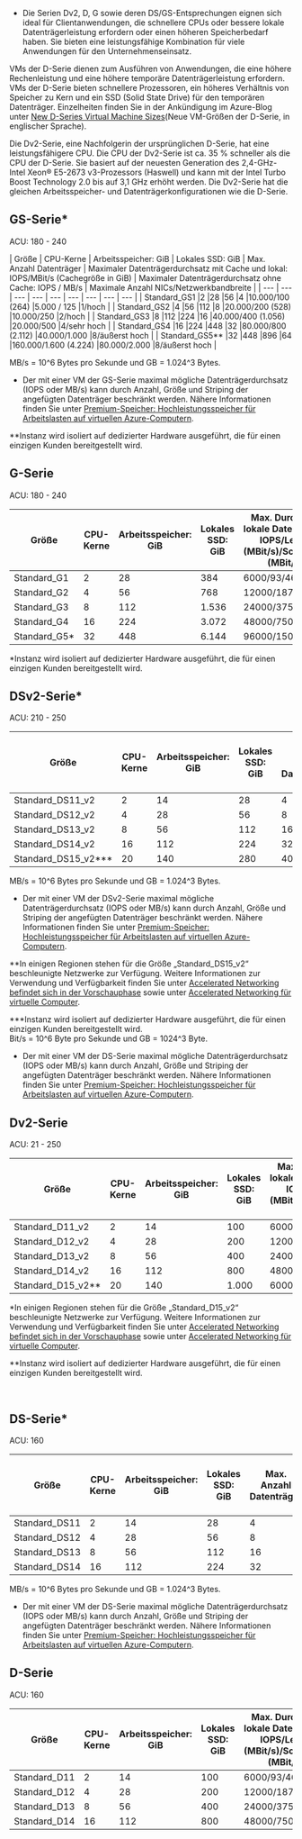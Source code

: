 

* Die Serien Dv2, D, G sowie deren DS/GS-Entsprechungen eignen sich ideal für Clientanwendungen, die schnellere CPUs oder bessere lokale Datenträgerleistung erfordern oder einen höheren Speicherbedarf haben.  Sie bieten eine leistungsfähige Kombination für viele Anwendungen für den Unternehmenseinsatz.

VMs der D-Serie dienen zum Ausführen von Anwendungen, die eine höhere Rechenleistung und eine höhere temporäre Datenträgerleistung erfordern. VMs der D-Serie bieten schnellere Prozessoren, ein höheres Verhältnis von Speicher zu Kern und ein SSD (Solid State Drive) für den temporären Datenträger. Einzelheiten finden Sie in der Ankündigung im Azure-Blog unter [New D-Series Virtual Machine Sizes](https://azure.microsoft.com/blog/2014/09/22/new-d-series-virtual-machine-sizes/)(Neue VM-Größen der D-Serie, in englischer Sprache).

Die Dv2-Serie, eine Nachfolgerin der ursprünglichen D-Serie, hat eine leistungsfähigere CPU. Die CPU der Dv2-Serie ist ca. 35 % schneller als die CPU der D-Serie. Sie basiert auf der neuesten Generation des 2,4-GHz-Intel Xeon® E5-2673 v3-Prozessors (Haswell) und kann mit der Intel Turbo Boost Technology 2.0 bis auf 3,1 GHz erhöht werden. Die Dv2-Serie hat die gleichen Arbeitsspeicher- und Datenträgerkonfigurationen wie die D-Serie.


## <a name="gs-series"></a>GS-Serie*

ACU: 180 - 240

| Größe | CPU-Kerne | Arbeitsspeicher: GiB | Lokales SSD: GiB | Max. Anzahl Datenträger | Maximaler Datenträgerdurchsatz mit Cache und lokal: IOPS/MBit/s (Cachegröße in GiB) | Maximaler Datenträgerdurchsatz ohne Cache: IOPS / MB/s | Maximale Anzahl NICs/Netzwerkbandbreite |
| --- | --- | --- | --- | --- | --- | --- | --- | --- |
| Standard_GS1 |2 |28 |56 |4 |10.000/100 (264) |5.000 / 125 |1/hoch |
| Standard_GS2 |4 |56 |112 |8 |20.000/200 (528) |10.000/250 |2/hoch |
| Standard_GS3 |8 |112 |224 |16 |40.000/400 (1.056) |20.000/500 |4/sehr hoch |
| Standard_GS4 |16 |224 |448 |32 |80.000/800 (2.112) |40.000/1.000 |8/äußerst hoch |
| Standard_GS5** |32 |448 |896 |64 |160.000/1.600 (4.224) |80.000/2.000 |8/äußerst hoch |

MB/s = 10^6 Bytes pro Sekunde und GB = 1.024^3 Bytes.

* Der mit einer VM der GS-Serie maximal mögliche Datenträgerdurchsatz (IOPS oder MB/s) kann durch Anzahl, Größe und Striping der angefügten Datenträger beschränkt werden. Nähere Informationen finden Sie unter [Premium-Speicher: Hochleistungsspeicher für Arbeitslasten auf virtuellen Azure-Computern](../articles/storage/storage-premium-storage.md). 

**Instanz wird isoliert auf dedizierter Hardware ausgeführt, die für einen einzigen Kunden bereitgestellt wird.
<br>

## <a name="g-series"></a>G-Serie

ACU: 180 - 240

| Größe         | CPU-Kerne | Arbeitsspeicher: GiB | Lokales SSD: GiB | Max. Durchsatz lokale Datenträger: IOPS/Lesen (MBit/s)/Schreiben (MBit/s) | Max. Datenträger/Durchsatz: IOPS | Maximale Anzahl NICs/Netzwerkbandbreite |
|--------------|-----------|-------------|----------------|----------------------------------------------------------|-----------------------------------|------------------------------|
| Standard_G1  | 2         | 28          | 384            | 6000/93/46                                           | 4/4 x 500                       | 1/hoch                     |
| Standard_G2  | 4         | 56          | 768            | 12000/187/93                                         | 8/8 x 500                       | 2/hoch                     |
| Standard_G3  | 8         | 112         | 1.536          | 24000/375/187                                        | 16/16 x 500                     | 4/sehr hoch                |
| Standard_G4  | 16        | 224         | 3.072          | 48000/750/375                                        | 32/32 x 500                     | 8/äußerst hoch           |
| Standard_G5* | 32        | 448         | 6.144          | 96000/1500/750                                       | 64/64 x 500                     | 8/äußerst hoch           |

*Instanz wird isoliert auf dedizierter Hardware ausgeführt, die für einen einzigen Kunden bereitgestellt wird.
<br>


## <a name="dsv2-series"></a>DSv2-Serie*

ACU: 210 - 250

| Größe | CPU-Kerne | Arbeitsspeicher: GiB | Lokales SSD: GiB | Max. Anzahl Datenträger | Maximaler Datenträgerdurchsatz mit Cache: IOPS / MB/s (Cachegröße in GiB) | Maximaler Datenträgerdurchsatz ohne Cache: IOPS / MB/s | Maximale Anzahl NICs/Netzwerkbandbreite |
| --- | --- | --- | --- | --- | --- | --- | --- |
| Standard_DS11_v2 |2 |14 |28 |4 |8.000/64 (72) |6.400/96 |2 hoch |
| Standard_DS12_v2 |4 |28 |56 |8 |16.000/128 (144) |12.800/192 |4 hoch |
| Standard_DS13_v2 |8 |56 |112 |16 |32.000/256 (288) |25.600/384 |8 hoch |
| Standard_DS14_v2 |16 |112 |224 |32 |64.000/512 (576) |51.200/768 |8 äußerst hoch |
| Standard_DS15_v2*** |20 |140 |280 |40 |80.000/640 (720) |64.000/960 |8 äußerst hoch** |

MB/s = 10^6 Bytes pro Sekunde und GB = 1.024^3 Bytes.

* Der mit einer VM der DSv2-Serie maximal mögliche Datenträgerdurchsatz (IOPS oder MB/s) kann durch Anzahl, Größe und Striping der angefügten Datenträger beschränkt werden.  Nähere Informationen finden Sie unter [Premium-Speicher: Hochleistungsspeicher für Arbeitslasten auf virtuellen Azure-Computern](../articles/storage/storage-premium-storage.md).

**In einigen Regionen stehen für die Größe „Standard_DS15_v2“ beschleunigte Netzwerke zur Verfügung. Weitere Informationen zur Verwendung und Verfügbarkeit finden Sie unter [Accelerated Networking befindet sich in der Vorschauphase](https://azure.microsoft.com/updates/accelerated-networking-in-preview/) sowie unter [Accelerated Networking für virtuelle Computer](../articles/virtual-network/virtual-network-accelerated-networking-powershell.md).

***Instanz wird isoliert auf dedizierter Hardware ausgeführt, die für einen einzigen Kunden bereitgestellt wird.
<br>
Bit/s = 10^6 Byte pro Sekunde und GB = 1024^3 Byte.

* Der mit einer VM der DS-Serie maximal mögliche Datenträgerdurchsatz (IOPS oder MB/s) kann durch Anzahl, Größe und Striping der angefügten Datenträger beschränkt werden.  Nähere Informationen finden Sie unter [Premium-Speicher: Hochleistungsspeicher für Arbeitslasten auf virtuellen Azure-Computern](../articles/storage/storage-premium-storage.md).

## <a name="dv2-series"></a>Dv2-Serie

ACU: 21 - 250

| Größe              | CPU-Kerne | Arbeitsspeicher: GiB | Lokales SSD: GiB | Max. Durchsatz lokale Datenträger: IOPS/Lesen (MBit/s)/Schreiben (MBit/s) | Max. Datenträger/Durchsatz: IOPS | Maximale Anzahl NICs/Netzwerkbandbreite |
|-------------------|-----------|-------------|----------------|----------------------------------------------------------|-----------------------------------|------------------------------|
| Standard_D11_v2   | 2         | 14          | 100            | 6000/93/46                                           | 4/4 x 500                         | 2/hoch                     |
| Standard_D12_v2   | 4         | 28          | 200            | 12000/187/93                                         | 8/8 x 500                         | 4/hoch                     |
| Standard_D13_v2   | 8         | 56          | 400            | 24000/375/187                                        | 16/16 x 500                       | 8/hoch                     |
| Standard_D14_v2   | 16        | 112         | 800            | 48000/750/375                                        | 32/32 x 500                       | 8/äußerst hoch           |
| Standard_D15_v2** | 20        | 140         | 1.000          | 60000/937/468                                        | 40/40 x 500                       | 8/äußerst hoch*          |

*In einigen Regionen stehen für die Größe „Standard_D15_v2“ beschleunigte Netzwerke zur Verfügung. Weitere Informationen zur Verwendung und Verfügbarkeit finden Sie unter [Accelerated Networking befindet sich in der Vorschauphase](https://azure.microsoft.com/updates/accelerated-networking-in-preview/) sowie unter [Accelerated Networking für virtuelle Computer](../articles/virtual-network/virtual-network-accelerated-networking-powershell.md).

**Instanz wird isoliert auf dedizierter Hardware ausgeführt, die für einen einzigen Kunden bereitgestellt wird.

<br>

## <a name="ds-series"></a>DS-Serie*

ACU: 160

| Größe | CPU-Kerne | Arbeitsspeicher: GiB | Lokales SSD: GiB | Max. Anzahl Datenträger | Maximaler Datenträgerdurchsatz mit Cache: IOPS / MB/s (Cachegröße in GiB) | Maximaler Datenträgerdurchsatz ohne Cache: IOPS / MB/s | Maximale Anzahl NICs/Netzwerkbandbreite |
| --- | --- | --- | --- | --- | --- | --- | --- |
| Standard_DS11 |2 |14 |28 |4 |8.000/64 (72) |6.400/64 |2/hoch |
| Standard_DS12 |4 |28 |56 |8 |16.000/128 (144) |12.800/128 |4/hoch |
| Standard_DS13 |8 |56 |112 |16 |32.000/256 (288) |25.600/256 |8/hoch |
| Standard_DS14 |16 |112 |224 |32 |64.000/512 (576) |51.200/512 |8/sehr hoch |


MB/s = 10^6 Bytes pro Sekunde und GB = 1.024^3 Bytes.

* Der mit einer VM der DS-Serie maximal mögliche Datenträgerdurchsatz (IOPS oder MB/s) kann durch Anzahl, Größe und Striping der angefügten Datenträger beschränkt werden.  Nähere Informationen finden Sie unter [Premium-Speicher: Hochleistungsspeicher für Arbeitslasten auf virtuellen Azure-Computern](../articles/storage/storage-premium-storage.md).

## <a name="d-series"></a>D-Serie

ACU: 160

| Größe         | CPU-Kerne | Arbeitsspeicher: GiB | Lokales SSD: GiB | Max. Durchsatz lokale Datenträger: IOPS/Lesen (MBit/s)/Schreiben (MBit/s) | Max. Datenträger/Durchsatz: IOPS | Maximale Anzahl NICs/Netzwerkbandbreite |
|--------------|-----------|-------------|----------------|----------------------------------------------------------|-----------------------------------|------------------------------|
| Standard_D11 | 2         | 14          | 100            | 6000/93/46                                           | 4/4 x 500                         | 2/hoch                     |
| Standard_D12 | 4         | 28          | 200            | 12000/187/93                                         | 8/8 x 500                         | 4/hoch                     |
| Standard_D13 | 8         | 56          | 400            | 24000/375/187                                        | 16/16 x 500                       | 8/hoch                     |
| Standard_D14 | 16        | 112         | 800            | 48000/750/375                                        | 32/32 x 500                       | 8/sehr hoch                |
<br>


<br>

